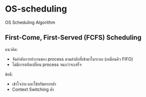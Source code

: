 # OS-scheduling
OS Scheduling Algorithm
## First-Come, First-Served (FCFS) Scheduling
แนวคิด:
- จัดลำดับการทำงานของ process ตามลำดับที่เข้ามาในระบบ (เหมือนคิว FIFO)
- ไม่มีการสลับเปลี่ยน process จนกว่าจะเสร็จ

ข้อดี:
- เข้าใจง่าย และใช้ทรัพยากรต่ำ
- Context Switching ต่ำ
